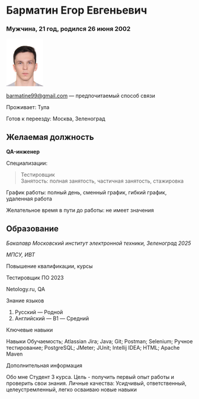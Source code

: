 # Барматин Егор Евгеньевич

### Мужчина, 21 год, родился 26 июня 2002
<img src="img/F.jpg" alt="drawing" width="100"/>

[barmatine99@gmail.com](mailto:barmatine99@gmail.com) — предпочитаемый способ связи


Проживает: Тула

Готов к переезду: Москва, Зеленоград

## Желаемая должность 

**QA-инженер**

Специализации:

>Тестировщик\
>Занятость: полная занятость, частичная занятость, стажировка

График работы: полный день, сменный график, гибкий график, удаленная работа

Желательное время в пути до работы: не имеет значения

## Образование

_Бакалавр
Московский институт электронной техники, Зеленоград
2025_

_МПСУ, ИВТ_

Повышение квалификации, курсы

Тестировщик ПО
2023

Netology.ru, QA



Знание языков
1. Русский — Родной
2. Английский — B1 — Средний

Ключевые навыки

Навыки
Обучаемость; Atlassian Jira; Java; Git; Postman; Selenium; Ручное тестирование; PostgreSQL; JMeter; JUnit; Intellij IDEA; HTML; Apache Maven

Дополнительная информация

Обо мне
Студент 3 курса.
Цель - получить первый опыт работы и проверить свои знания.
Личные качества: Усидчивый, ответственный, целеустремленный, легко осваиваю новые навыки